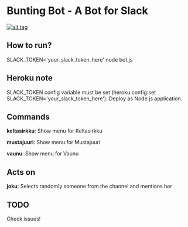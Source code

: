 # Bunting Bot - A Bot for Slack
[![alt tag](https://travis-ci.org/vvillee/bunting-bot.svg?branch=master)](https://travis-ci.org/vvillee/bunting-bot)

## How to run?

SLACK_TOKEN='your_slack_token_here' node bot.js

## Heroku note

SLACK_TOKEN config variable must be set (heroku config:set SLACK_TOKEN='your_slack_token_here').
Deploy as Node.js application.

## Commands

**keltasirkku**: Show menu for Keltasirkku

**mustajuuri**: Show menu for Mustajuuri

**vaunu**: Show menu for Vaunu

## Acts on

**joku**: Selects randomly someone from the channel and mentions her

## TODO

Check issues!
